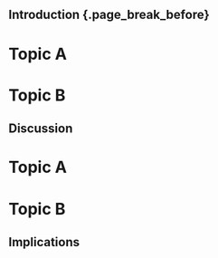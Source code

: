 ## Introduction {.page_break_before}

# Topic A

# Topic B

## Discussion

# Topic A

# Topic B

## Implications